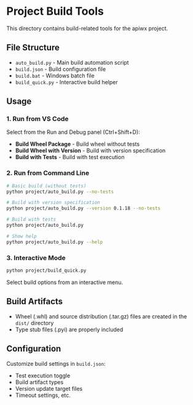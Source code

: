 # Project Build Tools

This directory contains build-related tools for the apiwx project.

## File Structure

- `auto_build.py` - Main build automation script
- `build.json` - Build configuration file
- `build.bat` - Windows batch file
- `build_quick.py` - Interactive build helper

## Usage

### 1. Run from VS Code
Select from the Run and Debug panel (Ctrl+Shift+D):

- **Build Wheel Package** - Build wheel without tests
- **Build Wheel with Version** - Build with version specification
- **Build with Tests** - Build with test execution

### 2. Run from Command Line

```bash
# Basic build (without tests)
python project/auto_build.py --no-tests

# Build with version specification
python project/auto_build.py --version 0.1.18 --no-tests

# Build with tests
python project/auto_build.py

# Show help
python project/auto_build.py --help
```

### 3. Interactive Mode

```bash
python project/build_quick.py
```

Select build options from an interactive menu.

## Build Artifacts

- Wheel (.whl) and source distribution (.tar.gz) files are created in the `dist/` directory
- Type stub files (.pyi) are properly included

## Configuration

Customize build settings in `build.json`:

- Test execution toggle
- Build artifact types
- Version update target files
- Timeout settings, etc.